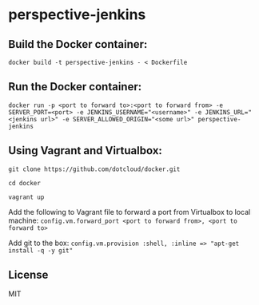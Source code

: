 perspective-jenkins
==================

Build the Docker container:
---------------------------
```docker build -t perspective-jenkins - < Dockerfile```

Run the Docker container:
--------------------------
```docker run -p <port to forward to>:<port to forward from> -e SERVER_PORT=<port> -e JENKINS_USERNAME="<username>" -e JENKINS_URL="<jenkins url>" -e SERVER_ALLOWED_ORIGIN="<some url>" perspective-jenkins```

Using Vagrant and Virtualbox:
-----------------------------

```git clone https://github.com/dotcloud/docker.git```

```cd docker```

```vagrant up```

Add the following to Vagrant file to forward a port from Virtualbox to local machine:
```config.vm.forward_port <port to forward from>, <port to forward to>```

Add git to the box: 
```config.vm.provision :shell, :inline => "apt-get install -q -y git"```

License
-------

MIT
